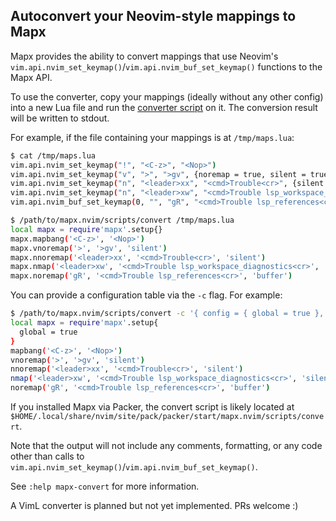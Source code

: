 ## Autoconvert your Neovim-style mappings to Mapx

Mapx provides the ability to convert mappings that use Neovim's
`vim.api.nvim_set_keymap()`/`vim.api.nvim_buf_set_keymap()` functions to the
Mapx API.

To use the converter, copy your mappings (ideally without any other config)
into a new Lua file and run the [converter script](https://github.com/b0o/mapx.nvim/blob/main/scripts/convert) on it.
The conversion result will be written to stdout.

For example, if the file containing your mappings is at `/tmp/maps.lua`:

```sh
$ cat /tmp/maps.lua
vim.api.nvim_set_keymap("!", "<C-z>", "<Nop>")
vim.api.nvim_set_keymap("v", ">", ">gv", {noremap = true, silent = true})
vim.api.nvim_set_keymap("n", "<leader>xx", "<cmd>Trouble<cr>", {silent = true, noremap = true})
vim.api.nvim_set_keymap("n", "<leader>xw", "<cmd>Trouble lsp_workspace_diagnostics<cr>", {silent = true })
vim.api.nvim_buf_set_keymap(0, "", "gR", "<cmd>Trouble lsp_references<cr>", { noremap = true})

$ /path/to/mapx.nvim/scripts/convert /tmp/maps.lua
local mapx = require'mapx'.setup{}
mapx.mapbang('<C-z>', '<Nop>')
mapx.vnoremap('>', '>gv', 'silent')
mapx.nnoremap('<leader>xx', '<cmd>Trouble<cr>', 'silent')
mapx.nmap('<leader>xw', '<cmd>Trouble lsp_workspace_diagnostics<cr>', 'silent')
mapx.noremap('gR', '<cmd>Trouble lsp_references<cr>', 'buffer')
```

You can provide a configuration table via the `-c` flag. For example:

```sh
$ /path/to/mapx.nvim/scripts/convert -c '{ config = { global = true }, optStyle = "string" }' /tmp/maps.lua
local mapx = require'mapx'.setup{
  global = true
}
mapbang('<C-z>', '<Nop>')
vnoremap('>', '>gv', 'silent')
nnoremap('<leader>xx', '<cmd>Trouble<cr>', 'silent')
nmap('<leader>xw', '<cmd>Trouble lsp_workspace_diagnostics<cr>', 'silent')
noremap('gR', '<cmd>Trouble lsp_references<cr>', 'buffer')
```

If you installed Mapx via Packer, the convert script is likely located at
`$HOME/.local/share/nvim/site/pack/packer/start/mapx.nvim/scripts/convert`.

Note that the output will not include any comments, formatting, or any code other
than calls to `vim.api.nvim_set_keymap()`/`vim.api.nvim_buf_set_keymap()`.

See `:help mapx-convert` for more information.

A VimL converter is planned but not yet implemented. PRs welcome :)
